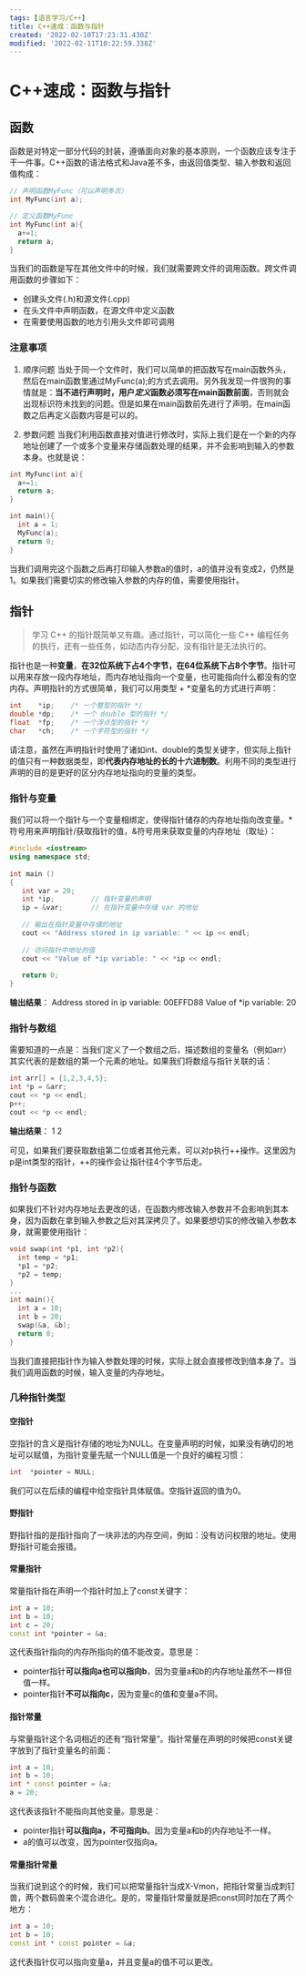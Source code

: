 ```yaml
---
tags: [语言学习/C++]
title: C++速成：函数与指针
created: '2022-02-10T17:23:31.430Z'
modified: '2022-02-11T10:22:59.338Z'
---
```


# C++速成：函数与指针
## 函数
函数是对特定一部分代码的封装，遵循面向对象的基本原则，一个函数应该专注于干一件事。C++函数的语法格式和Java差不多，由返回值类型、输入参数和返回值构成：
```C++
// 声明函数MyFunc（可以声明多次）
int MyFunc(int a);

// 定义函数MyFunc
int MyFunc(int a){
  a+=1;
  return a;
}
```
当我们的函数是写在其他文件中的时候，我们就需要跨文件的调用函数。跨文件调用函数的步骤如下：
- 创建头文件(.h)和源文件(.cpp)
- 在头文件中声明函数，在源文件中定义函数
- 在需要使用函数的地方引用头文件即可调用

### 注意事项
1. 顺序问题
当处于同一个文件时，我们可以简单的把函数写在main函数外头，然后在main函数里通过MyFunc(a);的方式去调用。另外我发现一件很狗的事情就是：**当不进行声明时，用户*定义*函数必须写在main函数前面**，否则就会出现标识符未找到的问题。但是如果在main函数前先进行了声明，在main函数之后再定义函数内容是可以的。

2. 参数问题
当我们利用函数直接对值进行修改时，实际上我们是在一个新的内存地址创建了一个或多个变量来存储函数处理的结果，并不会影响到输入的参数本身。也就是说：
```C++
int MyFunc(int a){
  a+=1;
  return a;
}

int main(){
  int a = 1;
  MyFunc(a);
  return 0;
}
```
当我们调用完这个函数之后再打印输入参数a的值时，a的值并没有变成2，仍然是1。如果我们需要切实的修改输入参数的内存的值，需要使用指针。

## 指针
> 学习 C++ 的指针既简单又有趣。通过指针，可以简化一些 C++ 编程任务的执行，还有一些任务，如动态内存分配，没有指针是无法执行的。

指针也是一种**变量**，**在32位系统下占4个字节，在64位系统下占8个字节**。指针可以用来存放一段内存地址，而内存地址指向一个变量，也可能指向什么都没有的空内存。声明指针的方式很简单，我们可以用类型 + *变量名的方式进行声明：

```C++
int    *ip;    /* 一个整型的指针 */
double *dp;    /* 一个 double 型的指针 */
float  *fp;    /* 一个浮点型的指针 */
char   *ch;    /* 一个字符型的指针 */
```
请注意，虽然在声明指针时使用了诸如int、double的类型关键字，但实际上指针的值只有一种数据类型，即**代表内存地址的长的十六进制数**。利用不同的类型进行声明的目的是更好的区分内存地址指向的变量的类型。

### 指针与变量
我们可以将一个指针与一个变量相绑定，使得指针储存的内存地址指向改变量。*符号用来声明指针/获取指针的值，&符号用来获取变量的内存地址（取址）：
```C++
#include <iostream>
using namespace std;
 
int main ()
{
   int var = 20;
   int *ip;         // 指针变量的声明
   ip = &var;       // 在指针变量中存储 var 的地址
 
   // 输出在指针变量中存储的地址
   cout << "Address stored in ip variable: " << ip << endl;
 
   // 访问指针中地址的值
   cout << "Value of *ip variable: " << *ip << endl;
 
   return 0;
}
```
**输出结果**：
Address stored in ip variable: 00EFFD88
Value of *ip variable: 20

### 指针与数组
需要知道的一点是：当我们定义了一个数组之后，描述数组的变量名（例如arr）其实代表的是数组的第一个元素的地址。如果我们将数组与指针关联的话：
```C++
int arr[] = {1,2,3,4,5};
int *p = &arr;
cout << *p << endl;
p++;
cout << *p << endl;
```
**输出结果**：
1
2

可见，如果我们要获取数组第二位或者其他元素，可以对p执行++操作。这里因为p是int类型的指针，++的操作会让指针往4个字节后走。

### 指针与函数
如果我们不针对内存地址去更改的话，在函数内修改输入参数并不会影响到其本身，因为函数在拿到输入参数之后对其深拷贝了。如果要想切实的修改输入参数本身，就需要使用指针：
```C++
void swap(int *p1, int *p2){
  int temp = *p1;
  *p1 = *p2;
  *p2 = temp;
}
...
int main(){
  int a = 10;
  int b = 20;
  swap(&a, &b);
  return 0;
}
```
当我们直接把指针作为输入参数处理的时候，实际上就会直接修改到值本身了。当我们调用函数的时候，输入变量的内存地址。

### 几种指针类型
#### 空指针
空指针的含义是指针存储的地址为NULL。在变量声明的时候，如果没有确切的地址可以赋值，为指针变量先赋一个NULL值是一个良好的编程习惯：
```C++
int  *pointer = NULL;
```
我们可以在后续的编程中给空指针具体赋值。空指针返回的值为0。

#### 野指针
野指针指的是指针指向了一块非法的内存空间，例如：没有访问权限的地址。使用野指针可能会报错。

#### 常量指针
常量指针指在声明一个指针时加上了const关键字：
```C++
int a = 10;
int b = 10;
int c = 20;
const int *pointer = &a;
```
这代表指针指向的内存所指向的值不能改变。意思是：
- pointer指针**可以指向a也可以指向b**，因为变量a和b的内存地址虽然不一样但值一样。
- pointer指针**不可以指向c**，因为变量c的值和变量a不同。

#### 指针常量
与常量指针这个名词相近的还有“指针常量”。指针常量在声明的时候把const关键字放到了指针变量名的前面：
```C++
int a = 10;
int b = 10;
int * const pointer = &a;
a = 20;
```
这代表该指针不能指向其他变量。意思是：
- pointer指针**可以指向a，不可指向b**。因为变量a和b的内存地址不一样。
- a的值可以改变，因为pointer仅指向a。

#### 常量指针常量
当我们说到这个的时候，我们可以把常量指针当成X-Vmon，把指针常量当成刺钉兽，两个数码兽来个混合进化。是的，常量指针常量就是把const同时加在了两个地方：
```C++
int a = 10;
int b = 10;
const int * const pointer = &a;
```
这代表指针仅可以指向变量a，并且变量a的值不可以更改。








